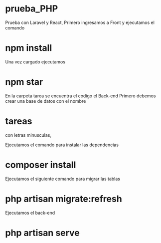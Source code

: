 # prueba_PHP
Prueba con Laravel y React, 
Primero ingresamos a Front y ejecutamos el comando 
# npm install
Una vez cargado ejecutamos
# npm star


En la carpeta tarea se encuentra el codigo el Back-end
Primero debemos crear una base de datos con el nombre
# tareas
con letras minusculas, 

Ejecutamos el comando para instalar las dependencias
# composer install 

Ejecutamos el siguiente comando para migrar las tablas
# php artisan migrate:refresh

Ejecutamos el back-end
# php artisan serve     
